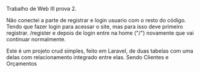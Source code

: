 Trabalho de Web III prova 2.

Não conectei a parte de registrar e login usuario com o resto do código. Tendo que fazer login para acessar o site, mas para isso deve primeiro registrar. /register e depois de login entre na home ("/") novamente que vai continuar normalmente.

Este é um projeto crud simples, feito em Laravel, de duas tabelas com uma delas com relacionamento integrado entre elas. Sendo Clientes e Orçamentos
